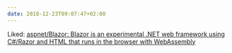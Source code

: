 ```yaml
---
date: 2018-12-23T09:07:47+02:00
---
```


Liked: [aspnet/Blazor: Blazor is an experimental .NET web framework using C#/Razor and HTML that runs in the browser with WebAssembly](https://github.com/aspnet/blazor)
